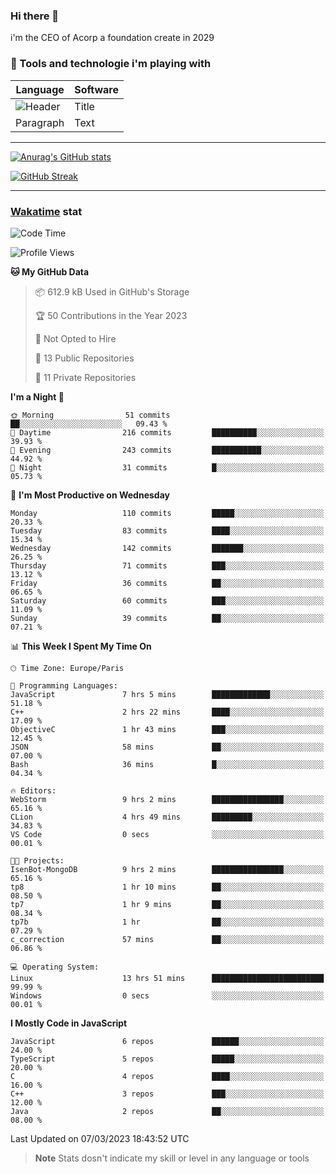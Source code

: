 ### Hi there 👋

i'm the CEO of Acorp a foundation create in 2029  

### 🧰 Tools and technologie i'm playing with

 | Language | Software |
| ----------- | ----------- |
| ![Header](https://img.shields.io/badge/Nuxt3-green&style=for-the-badge&logo=nustjs&logoColor=00DC82) | Title |
| Paragraph | Text |

---

[![Anurag's GitHub stats](https://github-readme-stats.vercel.app/api?username=ackimixs&show_icons=true&theme=github_dark&count_private=true)](https://www.ackimixs.xyz)

[![GitHub Streak](https://github-readme-streak-stats.herokuapp.com?user=Ackimixs&theme=github-dark-blue&date_format=j%20M%5B%20Y%5D&mode=weekly)](https://git.io/streak-stats)

---
 
 ### [Wakatime](https://wakatime.com/) stat

<!--START_SECTION:waka-->
![Code Time](http://img.shields.io/badge/Code%20Time-410%20hrs%2022%20mins-blue)

![Profile Views](http://img.shields.io/badge/Profile%20Views-10-blue)

**🐱 My GitHub Data** 

> 📦 612.9 kB Used in GitHub's Storage 
 > 
> 🏆 50 Contributions in the Year 2023
 > 
> 🚫 Not Opted to Hire
 > 
> 📜 13 Public Repositories 
 > 
> 🔑 11 Private Repositories 
 > 
**I'm a Night 🦉** 

```text
🌞 Morning                51 commits          ██░░░░░░░░░░░░░░░░░░░░░░░   09.43 % 
🌆 Daytime                216 commits         ██████████░░░░░░░░░░░░░░░   39.93 % 
🌃 Evening                243 commits         ███████████░░░░░░░░░░░░░░   44.92 % 
🌙 Night                  31 commits          █░░░░░░░░░░░░░░░░░░░░░░░░   05.73 % 
```
📅 **I'm Most Productive on Wednesday** 

```text
Monday                   110 commits         █████░░░░░░░░░░░░░░░░░░░░   20.33 % 
Tuesday                  83 commits          ████░░░░░░░░░░░░░░░░░░░░░   15.34 % 
Wednesday                142 commits         ███████░░░░░░░░░░░░░░░░░░   26.25 % 
Thursday                 71 commits          ███░░░░░░░░░░░░░░░░░░░░░░   13.12 % 
Friday                   36 commits          ██░░░░░░░░░░░░░░░░░░░░░░░   06.65 % 
Saturday                 60 commits          ███░░░░░░░░░░░░░░░░░░░░░░   11.09 % 
Sunday                   39 commits          ██░░░░░░░░░░░░░░░░░░░░░░░   07.21 % 
```


📊 **This Week I Spent My Time On** 

```text
🕑︎ Time Zone: Europe/Paris

💬 Programming Languages: 
JavaScript               7 hrs 5 mins        █████████████░░░░░░░░░░░░   51.18 % 
C++                      2 hrs 22 mins       ████░░░░░░░░░░░░░░░░░░░░░   17.09 % 
ObjectiveC               1 hr 43 mins        ███░░░░░░░░░░░░░░░░░░░░░░   12.45 % 
JSON                     58 mins             ██░░░░░░░░░░░░░░░░░░░░░░░   07.00 % 
Bash                     36 mins             █░░░░░░░░░░░░░░░░░░░░░░░░   04.34 % 

🔥 Editors: 
WebStorm                 9 hrs 2 mins        ████████████████░░░░░░░░░   65.16 % 
CLion                    4 hrs 49 mins       █████████░░░░░░░░░░░░░░░░   34.83 % 
VS Code                  0 secs              ░░░░░░░░░░░░░░░░░░░░░░░░░   00.01 % 

🐱‍💻 Projects: 
IsenBot-MongoDB          9 hrs 2 mins        ████████████████░░░░░░░░░   65.16 % 
tp8                      1 hr 10 mins        ██░░░░░░░░░░░░░░░░░░░░░░░   08.50 % 
tp7                      1 hr 9 mins         ██░░░░░░░░░░░░░░░░░░░░░░░   08.34 % 
tp7b                     1 hr                ██░░░░░░░░░░░░░░░░░░░░░░░   07.29 % 
c_correction             57 mins             ██░░░░░░░░░░░░░░░░░░░░░░░   06.86 % 

💻 Operating System: 
Linux                    13 hrs 51 mins      █████████████████████████   99.99 % 
Windows                  0 secs              ░░░░░░░░░░░░░░░░░░░░░░░░░   00.01 % 
```

**I Mostly Code in JavaScript** 

```text
JavaScript               6 repos             ██████░░░░░░░░░░░░░░░░░░░   24.00 % 
TypeScript               5 repos             █████░░░░░░░░░░░░░░░░░░░░   20.00 % 
C                        4 repos             ████░░░░░░░░░░░░░░░░░░░░░   16.00 % 
C++                      3 repos             ███░░░░░░░░░░░░░░░░░░░░░░   12.00 % 
Java                     2 repos             ██░░░░░░░░░░░░░░░░░░░░░░░   08.00 % 
```




 Last Updated on 07/03/2023 18:43:52 UTC
<!--END_SECTION:waka-->

> **Note**
> Stats dosn't indicate my skill or level in any language or tools
